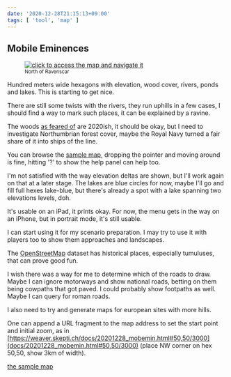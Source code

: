 ```yaml
---
date: '2020-12-28T21:15:13+09:00'
tags: [ 'tool', 'map' ]
---
```


## Mobile Eminences

<figure class="banner">
<a href="docs/20201228_mobemin.html?f=me0"><img src="images/20201228_mobemin.png" loading="lazy" title="click to access the map and navigate it" /></a>
<figcaption style="font-size: 80%">North of Ravenscar</figcaption>
</figure>

Hundred meters wide hexagons with elevation, wood cover, rivers, ponds and lakes. This is starting to get nice.

There are still some twists with the rivers, they run uphills in a few cases, I should find a way to mark such places, it can be explained by a ravine.

The woods [as feared of](20201220.html?t=Eminences_in_Green&s=me) are 2020ish, it should be okay, but I need to investigate Northumbrian forest cover, maybe the Royal Navy turned a fair share of it into ships of the line.

You can browse the [sample map](docs/20201228_mobemin.html?f=me1), dropping the pointer and moving around is fine, hitting '?' to show the help panel can help too.

I'm not satisfied with the way elevation deltas are shown, but I'll work again on that at a later stage. The lakes are blue circles for now, maybe I'll go and fill full hexes lake-blue, but there's already a spot with a lake spanning two elevations levels, doh.

It's usable on an iPad, it prints okay. For now, the menu gets in the way on an iPhone, but in portrait mode, it's still usable.

I can start using it for my scenario preparation. I may try to use it with players too to show them approaches and landscapes.

The [OpenStreetMap](https://openstreetmap.org) dataset has historical places, especially tumuluses, that can prove good fun.

I wish there was a way for me to determine which of the roads to draw. Maybe I can ignore motorways and show national roads, betting on them being cowpaths that got paved. I could probably show footpaths as well. Maybe I can query for roman roads.

I also need to try and generate maps for european sites with more hills.

One can append a URL fragment to the map address to set the start point and initial zoom, as in [https://weaver.skepti.ch/docs/20201228_mobemin.html#50,50/3000](docs/20201228_mobemin.html#50,50/3000) (place NW corner on hex 50,50, show 3km of width).

[the sample map](docs/20201228_mobemin.html?f=me2)

